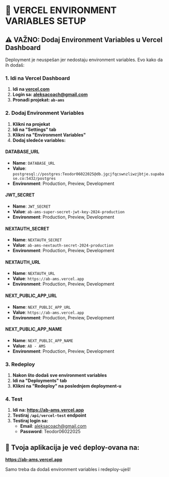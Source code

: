 # 🚀 VERCEL ENVIRONMENT VARIABLES SETUP

## ⚠️ VAŽNO: Dodaj Environment Variables u Vercel Dashboard

Deployment je neuspešan jer nedostaju environment variables. Evo kako da ih dodaš:

### 1. Idi na Vercel Dashboard
1. **Idi na [vercel.com](https://vercel.com)**
2. **Login sa: aleksacoach@gmail.com**
3. **Pronađi projekat: `ab-ams`**

### 2. Dodaj Environment Variables
1. **Klikni na projekat**
2. **Idi na "Settings" tab**
3. **Klikni na "Environment Variables"**
4. **Dodaj sledeće variables:**

#### DATABASE_URL
- **Name**: `DATABASE_URL`
- **Value**: `postgresql://postgres:Teodor06022025@db.jgcjfqcswnzliwzjbtje.supabase.co:5432/postgres`
- **Environment**: Production, Preview, Development

#### JWT_SECRET
- **Name**: `JWT_SECRET`
- **Value**: `ab-ams-super-secret-jwt-key-2024-production`
- **Environment**: Production, Preview, Development

#### NEXTAUTH_SECRET
- **Name**: `NEXTAUTH_SECRET`
- **Value**: `ab-ams-nextauth-secret-2024-production`
- **Environment**: Production, Preview, Development

#### NEXTAUTH_URL
- **Name**: `NEXTAUTH_URL`
- **Value**: `https://ab-ams.vercel.app`
- **Environment**: Production, Preview, Development

#### NEXT_PUBLIC_APP_URL
- **Name**: `NEXT_PUBLIC_APP_URL`
- **Value**: `https://ab-ams.vercel.app`
- **Environment**: Production, Preview, Development

#### NEXT_PUBLIC_APP_NAME
- **Name**: `NEXT_PUBLIC_APP_NAME`
- **Value**: `AB - AMS`
- **Environment**: Production, Preview, Development

### 3. Redeploy
1. **Nakon što dodaš sve environment variables**
2. **Idi na "Deployments" tab**
3. **Klikni na "Redeploy" na poslednjem deployment-u**

### 4. Test
1. **Idi na: https://ab-ams.vercel.app**
2. **Testiraj `/api/vercel-test` endpoint**
3. **Testiraj login sa:**
   - **Email**: aleksacoach@gmail.com
   - **Password**: Teodor06022025

## 🎯 Tvoja aplikacija je već deploy-ovana na:
**https://ab-ams.vercel.app**

Samo treba da dodaš environment variables i redeploy-uješ!

